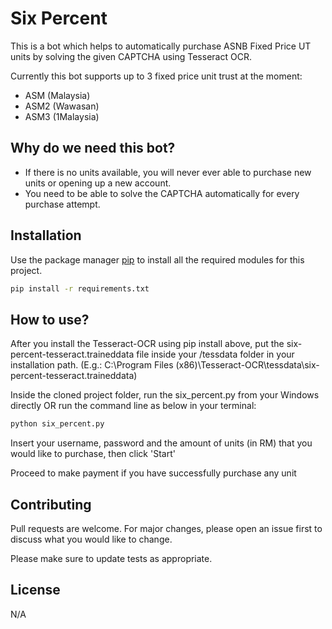 # Six Percent
This is a bot which helps to automatically purchase ASNB Fixed Price UT units by solving the given CAPTCHA using Tesseract OCR. 

Currently this bot supports up to 3 fixed price unit trust at the moment:
- ASM (Malaysia)
- ASM2 (Wawasan)
- ASM3 (1Malaysia)

## Why do we need this bot?
- If there is no units available, you will never ever able to purchase new units or opening up a new account.
- You need to be able to solve the CAPTCHA automatically for every purchase attempt.

## Installation
Use the package manager [pip](https://pip.pypa.io/en/stable/) to install all the required modules for this project.

```bash
pip install -r requirements.txt
```

## How to use?
After you install the Tesseract-OCR using pip install above, put the six-percent-tesseract.traineddata file inside your /tessdata folder in your installation path. (E.g.: C:\Program Files (x86)\Tesseract-OCR\tessdata\six-percent-tesseract.traineddata)

Inside the cloned project folder, run the six_percent.py from your Windows directly OR run the command line as below in your terminal:
```bash
python six_percent.py
```
Insert your username, password and the amount of units (in RM) that you would like to purchase, then click 'Start'

Proceed to make payment if you have successfully purchase any unit

## Contributing
Pull requests are welcome. For major changes, please open an issue first to discuss what you would like to change.

Please make sure to update tests as appropriate.

## License
N/A
